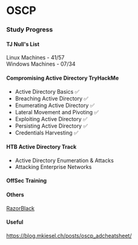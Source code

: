 # OSCP

### Study Progress

#### TJ Null's List
Linux Machines - 41/57  
Windows Machines - 07/34  

#### Compromising Active Directory TryHackMe
* Active Directory Basics ✅
* Breaching Active Directory ✅
* Enumerating Active Directory ✅
* Lateral Movement and Pivoting ✅
* Exploiting Active Directory ✅
* Persisting Active Directory ✅
* Credentials Harvesting ✅

#### HTB Active Directory Track
* Active Directory Enumeration & Attacks
* Attacking Enterprise Networks

#### OffSec Training


#### Others
[RazorBlack](https://tryhackme.com/room/raz0rblack)

#### Useful
https://blog.mkiesel.ch/posts/oscp_adcheatsheet/
